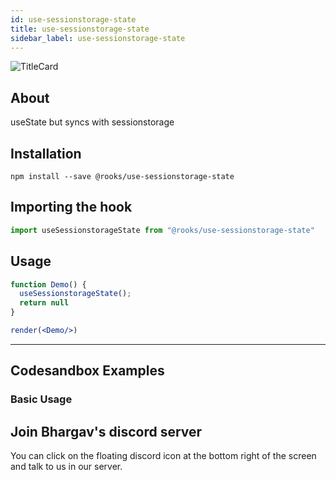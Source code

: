 ```yaml
---
id: use-sessionstorage-state
title: use-sessionstorage-state
sidebar_label: use-sessionstorage-state
---
```



![TitleCard](https://raw.githubusercontent.com/imbhargav5/rooks/HEAD/packages/sessionstorage-state/title-card.svg)

    

## About

useState but syncs with sessionstorage

[//]: # "Main"

## Installation

    npm install --save @rooks/use-sessionstorage-state

## Importing the hook

```javascript
import useSessionstorageState from "@rooks/use-sessionstorage-state"
```

## Usage

```jsx
function Demo() {
  useSessionstorageState();
  return null
}

render(<Demo/>)
```


---

## Codesandbox Examples

### Basic Usage    



## Join Bhargav's discord server
You can click on the floating discord icon at the bottom right of the screen and talk to us in our server.

    